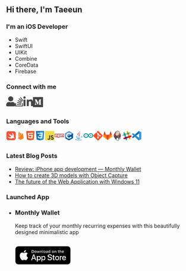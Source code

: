 ## Hi there, I'm Taeeun

### I'm an iOS Developer

- Swift
- SwiftUI
- UIKit
- Combine
- CoreData
- Firebase

### Connect with me

[<img align="left" alt="portfolio" width="24px" src="icon/user-solid.svg" />][portfolio]
[<img align="left" alt="stackoverflow" width="22px" src="icon/stack-overflow-brands.svg" />][stackoverflow]
[<img align="left" alt="linkedin" width="26px" src="icon/linkedin-in-brands.svg" />][linkedin]
[<img align="left" alt="medium" width="27px" src="icon/medium-brands.svg" />][medium]

<br />
<br />

### Languages and Tools

<img align="left" alt="Swift" width="26px" src="icon/swift-original.svg"/>
<img align="left" alt="firebase" width="26px" src="icon/firebase-plain.svg"/>
<img align="left" alt="html5" width="26px" src="icon/html5-original.svg"/>
<img align="left" alt="css3" width="26px" src="icon/css3-original.svg"/>
<img align="left" alt="javascript" width="26px" src="icon/javascript-original.svg"/>
<img align="left" alt="npm" width="26px" src="icon/npm-original-wordmark.svg"/>
<img align="left" alt="c" width="26px" src="icon/c-original.svg"/>
<img align="left" alt="java" width="26px" src="icon/java-original.svg"/>
<img align="left" alt="java" width="26px" src="icon/arduino-original.svg"/>
<img align="left" alt="git" width="26px" src="icon/git-original.svg"/>
<img align="left" alt="gitlab" width="26px" src="icon/gitlab-original.svg"/>
<img align="left" alt="jenkins" width="26px" src="icon/jenkins-original.svg"/>
<img align="left" alt="slack" width="26px" src="icon/slack-original.svg"/>
<img align="left" alt="vscode" width="26px" src="icon/vscode-original.svg"/>

<br />
<br />

### Latest Blog Posts

- [Review: iPhone app development — Monthly Wallet](https://taeeun-kim.medium.com/review-iphone-app-development-monthly-wallet-7f34d9f524ef)
- [How to create 3D models with Object Capture](https://taeeun-kim.medium.com/how-to-create-3d-models-with-object-capture-9b3d1226bd10)
- [The future of the Web Application with Windows 11](https://taeeun-kim.medium.com/the-future-of-the-web-application-with-windows-11-8ab88a2d16be)

### Launched App

- ### Monthly Wallet

  Keep track of your monthly recurring expenses with this beautifully designed minimalistic app

  [<img alt="Swift" width="150" src="icon/Download_on_the_App_Store_Badge_US-UK_RGB_blk_092917.svg" style="border-radius: 3px; margin-top: 15px;"/>][monthlywallet]

[portfolio]: https://taeeun-kim.github.io/Portfolio/
[stackoverflow]: https://stackoverflow.com/users/15603993/taeeun-kim
[linkedin]: https://www.linkedin.com/in/taeeun-kim-a468b0219/
[medium]: https://taeeun-kim.medium.com
[monthlywallet]: https://apps.apple.com/de/app/monthly-wallet/id1580920572

<!-- https://fontawesome.com/license -->
